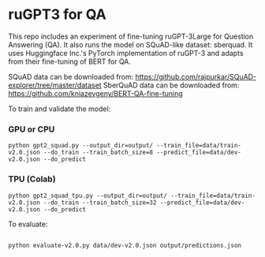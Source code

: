 # ruGPT3 for QA

This repo includes an experiment of fine-tuning ruGPT-3Large for Question Answering (QA). It also runs the model on SQuAD-like dataset: sberquad. It uses Huggingface Inc.'s PyTorch implementation of ruGPT-3 and adapts from their fine-tuning of BERT for QA. 

SQuAD data can be downloaded from: https://github.com/rajpurkar/SQuAD-explorer/tree/master/dataset
SberQuAD data can be downloaded from: https://github.com/kniazevgeny/BERT-QA-fine-tuning

To train and validate the model: 
### GPU or CPU

```
python gpt2_squad.py --output_dir=output/ --train_file=data/train-v2.0.json --do_train --train_batch_size=8 --predict_file=data/dev-v2.0.json --do_predict

```
### TPU (Colab)
```
python gpt2_squad_tpu.py --output_dir=output/ --train_file=data/train-v2.0.json --do_train --train_batch_size=32 --predict_file=data/dev-v2.0.json --do_predict

```

To evaluate: 

```

python evaluate-v2.0.py data/dev-v2.0.json output/predictions.json

```
